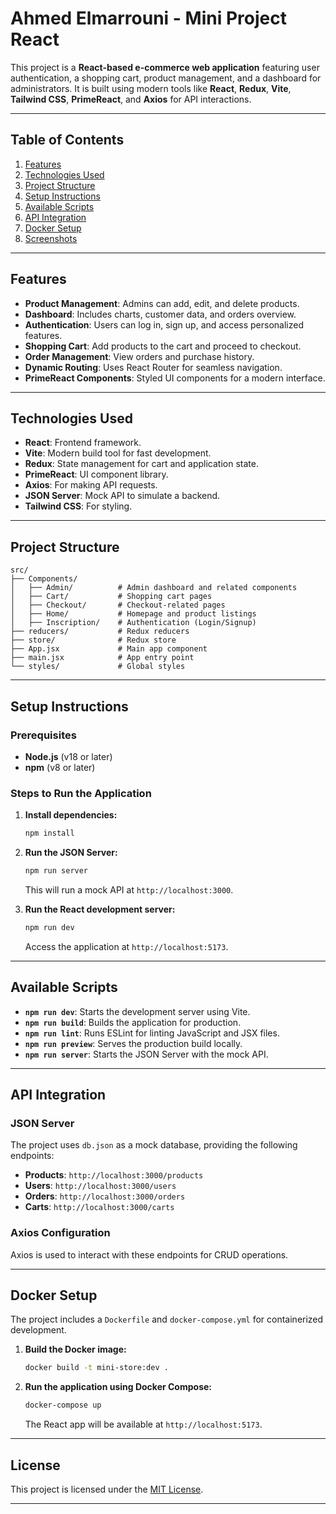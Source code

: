 # Ahmed Elmarrouni - Mini Project React

This project is a **React-based e-commerce web application** featuring user authentication, a shopping cart, product management, and a dashboard for administrators. It is built using modern tools like **React**, **Redux**, **Vite**, **Tailwind CSS**, **PrimeReact**, and **Axios** for API interactions.

---

## Table of Contents

1. [Features](#features)
2. [Technologies Used](#technologies-used)
3. [Project Structure](#project-structure)
4. [Setup Instructions](#setup-instructions)
5. [Available Scripts](#available-scripts)
6. [API Integration](#api-integration)
7. [Docker Setup](#docker-setup)
8. [Screenshots](#screenshots)

---

## Features

- **Product Management**: Admins can add, edit, and delete products.
- **Dashboard**: Includes charts, customer data, and orders overview.
- **Authentication**: Users can log in, sign up, and access personalized features.
- **Shopping Cart**: Add products to the cart and proceed to checkout.
- **Order Management**: View orders and purchase history.
- **Dynamic Routing**: Uses React Router for seamless navigation.
- **PrimeReact Components**: Styled UI components for a modern interface.

---

## Technologies Used

- **React**: Frontend framework.
- **Vite**: Modern build tool for fast development.
- **Redux**: State management for cart and application state.
- **PrimeReact**: UI component library.
- **Axios**: For making API requests.
- **JSON Server**: Mock API to simulate a backend.
- **Tailwind CSS**: For styling.

---

## Project Structure

```
src/
├── Components/
│   ├── Admin/          # Admin dashboard and related components
│   ├── Cart/           # Shopping cart pages
│   ├── Checkout/       # Checkout-related pages
│   ├── Home/           # Homepage and product listings
│   ├── Inscription/    # Authentication (Login/Signup)
├── reducers/           # Redux reducers
├── store/              # Redux store
├── App.jsx             # Main app component
├── main.jsx            # App entry point
└── styles/             # Global styles
```

---

## Setup Instructions

### Prerequisites
- **Node.js** (v18 or later)
- **npm** (v8 or later)

### Steps to Run the Application

1. **Install dependencies:**
   ```bash
   npm install
   ```

2. **Run the JSON Server:**
   ```bash
   npm run server
   ```
   This will run a mock API at `http://localhost:3000`.

4. **Run the React development server:**
   ```bash
   npm run dev
   ```
   Access the application at `http://localhost:5173`.

---

## Available Scripts

- **`npm run dev`**: Starts the development server using Vite.
- **`npm run build`**: Builds the application for production.
- **`npm run lint`**: Runs ESLint for linting JavaScript and JSX files.
- **`npm run preview`**: Serves the production build locally.
- **`npm run server`**: Starts the JSON Server with the mock API.

---

## API Integration

### JSON Server
The project uses `db.json` as a mock database, providing the following endpoints:
- **Products**: `http://localhost:3000/products`
- **Users**: `http://localhost:3000/users`
- **Orders**: `http://localhost:3000/orders`
- **Carts**: `http://localhost:3000/carts`

### Axios Configuration
Axios is used to interact with these endpoints for CRUD operations.

---

## Docker Setup

The project includes a `Dockerfile` and `docker-compose.yml` for containerized development.

1. **Build the Docker image:**
   ```bash
   docker build -t mini-store:dev .
   ```

2. **Run the application using Docker Compose:**
   ```bash
   docker-compose up
   ```
   The React app will be available at `http://localhost:5173`.

---


## License

This project is licensed under the [MIT License](LICENSE).

---


